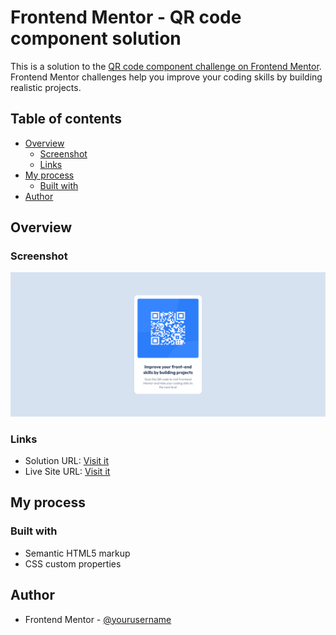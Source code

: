 # Frontend Mentor - QR code component solution

This is a solution to the [QR code component challenge on Frontend Mentor](https://www.frontendmentor.io/challenges/qr-code-component-iux_sIO_H). Frontend Mentor challenges help you improve your coding skills by building realistic projects. 

## Table of contents

- [Overview](#overview)
  - [Screenshot](#screenshot)
  - [Links](#links)
- [My process](#my-process)
  - [Built with](#built-with)
- [Author](#author)
## Overview

### Screenshot

![](images/Screenshot.png)

### Links

- Solution URL: [Visit it](https://github.com/Youssef1238/FrontEnd-Mentor-First-challenge-QR-Code-Component)
- Live Site URL: [Visit it](https://youssef1238.github.io/FrontEnd-Mentor-First-challenge-QR-Code-Component)

## My process

### Built with
- Semantic HTML5 markup
- CSS custom properties
## Author
- Frontend Mentor - [@yourusername](https://www.frontendmentor.io/profile/yourusername)


